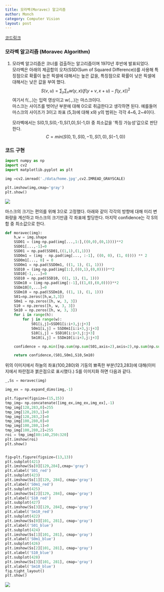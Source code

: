 ```yaml
---
title: 모라벡(Moravec) 알고리즘
author: Monch
category: Computer Vision
layout: post
---
```


[코드링크](https://github.com/Songminkee/computer_vision/blob/master/Moravec.ipynb)



<h3>모라벡 알고리즘 (Moravec Algorithm)</h3>

1. 모라벡 알고리즘은 코너를 검출하는 알고리즘이며 1970년 후반에 발표되었다.  
    모라벡은 아래의 제곱합의 오차(SSD(Sum of Squared Difference))를 사용해 특징점으로 확률이 높은 픽셀에 대해서는 높은 값을, 특징점으로 확률이 낮은 픽셀에 대해서는 낮은 값을 부여 했다.
    $$
    S(v,u) = \sum_{y} \sum_{x} w(y,x)(f(y+v,x+u)-f(y,x))^2
    $$
    여기서 f(.,.)는 입력 영상이고 w(.,.)는 마스크이다.   
    마스크는 사이즈를 벗어난 부분에 대해 0으로 취급한다고 생각하면 된다.
    예를들어 마스크의 사이즈가 3이고 좌표 (5,3)에 대해 x와 y의 범위는 각각 4\~6, 2\~4이다.  

    모라벡에서는 S(0,1),S(0,-1),S(1,0),S(-1,0) 중 최소값을 '특징 가능성'값으로 판단한다.
    $$
    C=min(S(0,1),S(0,-1),S(1,0),S(-1,0))
    $$



<h3>코드 구현</h3>

```python
import numpy as np
import cv2
import matplotlib.pyplot as plt

img =cv2.imread('./data/home.jpg',cv2.IMREAD_GRAYSCALE)

plt.imshow(img,cmap='gray')
plt.show()
```

<img src="{{'assets/picture/moravec_ex1.jpg' | relative_url}}">

마스크의 크기는 편의를 위해 3으로 고정했다. 아래와 같이 각각의 방향에 대해 미리 변화량을 계산하고 마스크의 크기만큼 각 좌표에 할당한다. 마지막 confidence는 각 S의 합 중 최소값으로 한다.

```python
def moravec(img):
    h,w = img.shape
    SSD01 = (img-np.pad(img[...,1:],((0,0),(0,1))))**2
    SSD01[...,-1]=0
    SSD01 = np.pad(SSD01,((1,1),(1,1)))
    SSD0m1 = (img - np.pad(img[..., :-1], ((0, 0), (1, 0)))) ** 2
    SSD0m1[..., 0] = 0
    SSD0m1 = np.pad(SSD0m1, ((1, 1), (1, 1)))
    SSD10 = (img-np.pad(img[1:],((0,1),(0,0))))**2
    SSD10[-1,...]=0
    SSD10 = np.pad(SSD10, ((1, 1), (1, 1)))
    SSDm10 = (img-np.pad(img[:-1],((1,0),(0,0))))**2
    SSDm10[0,...]=0
    SSDm10 = np.pad(SSDm10, ((1, 1), (1, 1)))
    S01=np.zeros([h,w,3,3])
    S0m1 = np.zeros([h, w, 3, 3])
    S10 = np.zeros([h, w, 3, 3])
    Sm10 = np.zeros([h, w, 3, 3])
    for i in range(h):
        for j in range(w):
            S01[i,j]=SSD01[i:i+3,j:j+3]
            S0m1[i,j] = SSD0m1[i:i+3,j:j+3]
            S10[i,j] = SSD10[i:i+3,j:j+3]
            Sm10[i,j] = SSDm10[i:i+3,j:j+3]

    confidence = np.min([np.sum(np.sum(S01,axis=2),axis=2),np.sum(np.sum(S0m1,axis=2),axis=2),np.sum(np.sum(S10,axis=2),axis=2),np.sum(np.sum(Sm10,axis=2),axis=2)],axis=0)

    return confidence,(S01,S0m1,S10,Sm10)
```

위의 이미지에서 하늘의 좌표(100,280)와 기둥의 뾰족한 부분(123,283)에 대해(이미지에서 파란점과 붉은점으로 표시했다.) S를 이미지화 하면 다음과 같다.

```python
_,Ss = moravec(img)

img_ex = np.expand_dims(img,-1)

plt.figure(figsize=(15,15))
tmp_img= np.concatenate([img_ex,img_ex,img_ex],-1)
tmp_img[128,283,0]=255
tmp_img[128,283,1]=0
tmp_img[128,283,2]=0
tmp_img[100,280,0]=0
tmp_img[100,280,1]=0
tmp_img[100,280,2]=255
roi = tmp_img[80:140,250:320]
plt.imshow(roi)
plt.show()


fig=plt.figure(figsize=(13,13))
plt.subplot(421)
plt.imshow(Ss[0][129,284],cmap='gray')
plt.xlabel('S01_red')
plt.subplot(423)
plt.imshow(Ss[1][129, 284], cmap='gray')
plt.xlabel('S0m1_red')
plt.subplot(425)
plt.imshow(Ss[2][129, 284], cmap='gray')
plt.xlabel('S10_red')
plt.subplot(427)
plt.imshow(Ss[3][129, 284], cmap='gray')
plt.xlabel('Sm10_red')
plt.subplot(422)
plt.imshow(Ss[0][101, 281], cmap='gray')
plt.xlabel('S01_blue')
plt.subplot(424)
plt.imshow(Ss[1][101, 281], cmap='gray')
plt.xlabel('S0m1_blue')
plt.subplot(426)
plt.imshow(Ss[2][101, 281], cmap='gray')
plt.xlabel('S10_blue')
plt.subplot(428)
plt.imshow(Ss[3][101, 281], cmap='gray')
plt.xlabel('Sm10_blue')
fig.tight_layout()
plt.show()
```

<img src="{{'assets/picture/moravec_ex2.jpg' | relative_url}}">